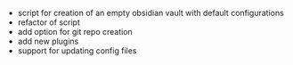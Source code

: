 - script for creation of an empty obsidian vault with default configurations
- refactor of script
- add option for git repo creation
- add new plugins
- support for updating config files

